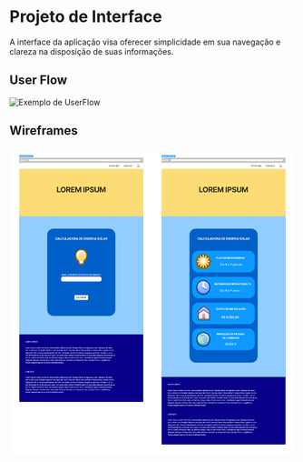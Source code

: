 
# Projeto de Interface

A interface da aplicação visa oferecer simplicidade em sua navegação e clareza na disposição de suas informações.

## User Flow

![Exemplo de UserFlow](img/userflow_v2.png)

## Wireframes

![Exemplo de Wireframe](img/wireframe_v1.png)

